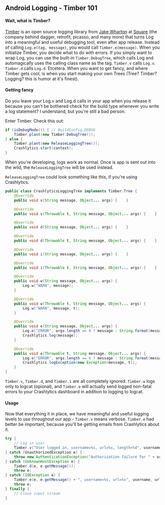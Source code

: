## Android Logging - Timber 101

#### Wait, what is Timber?
[Timber](https://github.com/JakeWharton/timber) is an open source logging library from [Jake Wharton](https://github.com/JakeWharton) at [Square](http://square.github.io/) (the company behind dagger, retrofit, picasso, and many more) that turns Log into a meaningful and useful debugging tool, even after app release. Instead of calling `Log.e(tag, message)`, you would call `Timber.e(message)`. When you initialize Timber, you decide what to do with errors. If you simply want to wrap Log, you can use the built-in `Timber.DebugTree`, which calls Log and automagically uses the calling class name as the tag. `Timber.v` calls `Log.v`. `Timber.d` calls `Log.d`. Etcetera. 
When you want to get fancy, and where Timber gets cool, is when you start making your own Trees (Tree? Timber? Logging? this is humor at it's finest).

#### Getting fancy
Do you leave your Log.v and Log.d calls in your app when you release it because you can't be bothered check for the build type whenever you write a log statement? I understand, but you're still a bad person. 

Enter Timber. Check this out:
```java
if (isDebugMode()) { // BuildConfig.DEBUG
    Timber.plant(new Timber.DebugTree());
} else {
    Timber.plant(new ReleaseLoggingTree());
    Crashlytics.start(context);
}
```
When you're developing, logs work as normal. Once is app is sent out into the wild, the `ReleaseLoggingTree` will be used instead.

`ReleaseLoggingTree` could look something like this, if you're using Crashlytics.
```java
public class CrashlyticsLoggingTree implements Timber.Tree {
    @Override
    public void v(String message, Object... args) {    }

    @Override
    public void v(Throwable t, String message, Object... args) {    }

    @Override
    public void d(String message, Object... args) {    }

    @Override
    public void d(Throwable t, String message, Object... args) {    }

    @Override
    public void i(String message, Object... args) {    }

    @Override
    public void i(Throwable t, String message, Object... args) {    }

    @Override
    public void w(String message, Object... args) {
        Log.w("WARN", message);
    }

    @Override
    public void w(Throwable t, String message, Object... args) {
        Log.w("WARN", message, t);
    }

    @Override
    public void e(String message, Object... args) {
        Log.e("ERROR", args.length == 0 ? message : String.format(message, args));
        Crashlytics.log(message);
    }

    @Override
    public void e(Throwable t, String message, Object... args) {
        Log.e("ERROR", args.length == 0 ? message : String.format(message, args), t);
        Crashlytics.logException(new Exception(message, t));
    }
}
```

`Timber.v`, `Timber.d`, and `Timber.i` are all completely ignored. `Timber.w` logs only to logcat (opional), and `Timber.e` will actually send logged non-fatal errors to your Crashlytics dashboard in addition to logging to logcat.

#### Usage
Now that everything it in place, we have meaningful and useful logging levels to use throughout our app - `Timber.v` means verbose. `Timber.e` had better be important, because you'll be getting emails from Crashlytics about it.

```java
try {
    // Log in user
    Timber.v("User logged in, username=%s, url=%s, length=%d", username, url, response.length());
} catch (UnauthorizedException e) {
    throw new AuthenticationException("Authorization failure for " + username, e);
} catch (UnknownHostException e) {
    Timber.d(e, e.getMessage());
    throw e;
} catch (IOException e) {
    Timber.e(e, e.getMessage() + ", username=%s, url=%s", username, url);
    throw e;
} finally {
    // Close input stream
}
```

